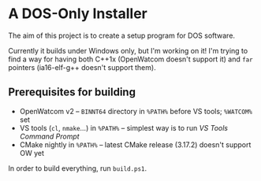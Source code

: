 A DOS-Only Installer
===================

The aim of this project is to create a setup program for DOS software.

Currently it builds under Windows only, but I'm working on it! I'm trying to find a way for having both C++1x (OpenWatcom doesn't support it) and `far` pointers (ia16-elf-g++ doesn't support them).

Prerequisites for building
-------------------------
* OpenWatcom v2 – `BINNT64` directory in `%PATH%` before VS tools; `%WATCOM%` set
* VS tools (`cl`, `nmake`...) in `%PATH%` – simplest way is to run *VS Tools Command Prompt* 
* CMake nightly in `%PATH%` – latest CMake release (3.17.2) doesn't support OW yet

In order to build everything, run `build.ps1`.
